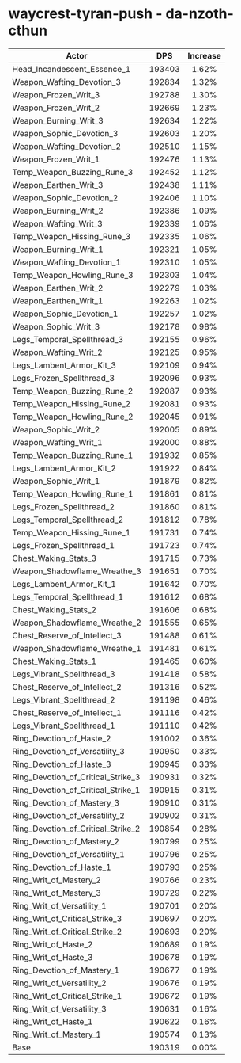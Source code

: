 # waycrest-tyran-push - da-nzoth-cthun
| Actor | DPS | Increase |
|---|:---:|:---:|
|Head_Incandescent_Essence_1|193403|1.62%|
|Weapon_Wafting_Devotion_3|192834|1.32%|
|Weapon_Frozen_Writ_3|192788|1.30%|
|Weapon_Frozen_Writ_2|192669|1.23%|
|Weapon_Burning_Writ_3|192634|1.22%|
|Weapon_Sophic_Devotion_3|192603|1.20%|
|Weapon_Wafting_Devotion_2|192510|1.15%|
|Weapon_Frozen_Writ_1|192476|1.13%|
|Temp_Weapon_Buzzing_Rune_3|192452|1.12%|
|Weapon_Earthen_Writ_3|192438|1.11%|
|Weapon_Sophic_Devotion_2|192406|1.10%|
|Weapon_Burning_Writ_2|192386|1.09%|
|Weapon_Wafting_Writ_3|192339|1.06%|
|Temp_Weapon_Hissing_Rune_3|192335|1.06%|
|Weapon_Burning_Writ_1|192321|1.05%|
|Weapon_Wafting_Devotion_1|192310|1.05%|
|Temp_Weapon_Howling_Rune_3|192303|1.04%|
|Weapon_Earthen_Writ_2|192279|1.03%|
|Weapon_Earthen_Writ_1|192263|1.02%|
|Weapon_Sophic_Devotion_1|192257|1.02%|
|Weapon_Sophic_Writ_3|192178|0.98%|
|Legs_Temporal_Spellthread_3|192155|0.96%|
|Weapon_Wafting_Writ_2|192125|0.95%|
|Legs_Lambent_Armor_Kit_3|192109|0.94%|
|Legs_Frozen_Spellthread_3|192096|0.93%|
|Temp_Weapon_Buzzing_Rune_2|192087|0.93%|
|Temp_Weapon_Hissing_Rune_2|192081|0.93%|
|Temp_Weapon_Howling_Rune_2|192045|0.91%|
|Weapon_Sophic_Writ_2|192005|0.89%|
|Weapon_Wafting_Writ_1|192000|0.88%|
|Temp_Weapon_Buzzing_Rune_1|191932|0.85%|
|Legs_Lambent_Armor_Kit_2|191922|0.84%|
|Weapon_Sophic_Writ_1|191879|0.82%|
|Temp_Weapon_Howling_Rune_1|191861|0.81%|
|Legs_Frozen_Spellthread_2|191860|0.81%|
|Legs_Temporal_Spellthread_2|191812|0.78%|
|Temp_Weapon_Hissing_Rune_1|191731|0.74%|
|Legs_Frozen_Spellthread_1|191723|0.74%|
|Chest_Waking_Stats_3|191715|0.73%|
|Weapon_Shadowflame_Wreathe_3|191651|0.70%|
|Legs_Lambent_Armor_Kit_1|191642|0.70%|
|Legs_Temporal_Spellthread_1|191612|0.68%|
|Chest_Waking_Stats_2|191606|0.68%|
|Weapon_Shadowflame_Wreathe_2|191555|0.65%|
|Chest_Reserve_of_Intellect_3|191488|0.61%|
|Weapon_Shadowflame_Wreathe_1|191481|0.61%|
|Chest_Waking_Stats_1|191465|0.60%|
|Legs_Vibrant_Spellthread_3|191418|0.58%|
|Chest_Reserve_of_Intellect_2|191316|0.52%|
|Legs_Vibrant_Spellthread_2|191198|0.46%|
|Chest_Reserve_of_Intellect_1|191116|0.42%|
|Legs_Vibrant_Spellthread_1|191110|0.42%|
|Ring_Devotion_of_Haste_2|191002|0.36%|
|Ring_Devotion_of_Versatility_3|190950|0.33%|
|Ring_Devotion_of_Haste_3|190945|0.33%|
|Ring_Devotion_of_Critical_Strike_3|190931|0.32%|
|Ring_Devotion_of_Critical_Strike_1|190915|0.31%|
|Ring_Devotion_of_Mastery_3|190910|0.31%|
|Ring_Devotion_of_Versatility_2|190902|0.31%|
|Ring_Devotion_of_Critical_Strike_2|190854|0.28%|
|Ring_Devotion_of_Mastery_2|190799|0.25%|
|Ring_Devotion_of_Versatility_1|190796|0.25%|
|Ring_Devotion_of_Haste_1|190793|0.25%|
|Ring_Writ_of_Mastery_2|190766|0.23%|
|Ring_Writ_of_Mastery_3|190729|0.22%|
|Ring_Writ_of_Versatility_1|190701|0.20%|
|Ring_Writ_of_Critical_Strike_3|190697|0.20%|
|Ring_Writ_of_Critical_Strike_2|190693|0.20%|
|Ring_Writ_of_Haste_2|190689|0.19%|
|Ring_Writ_of_Haste_3|190678|0.19%|
|Ring_Devotion_of_Mastery_1|190677|0.19%|
|Ring_Writ_of_Versatility_2|190676|0.19%|
|Ring_Writ_of_Critical_Strike_1|190672|0.19%|
|Ring_Writ_of_Versatility_3|190631|0.16%|
|Ring_Writ_of_Haste_1|190622|0.16%|
|Ring_Writ_of_Mastery_1|190574|0.13%|
|Base|190319|0.00%|
